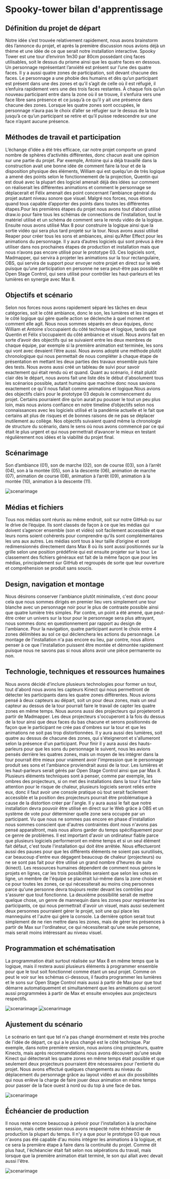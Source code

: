 # Spooky-tower bilan d'apprentissage

## Définition du projet de départ
Notre idée s’est trouvée relativement rapidement, nous avons brainstorm dès l’annonce du projet, et après la première discussion nous avions déjà un thème et une idée de ce que serait notre installation interactive. Spooky Tower est une tour d’environ 1m30 par 80cm possédant cinq faces utilisables, soit le dessus du prisme ainsi que les quatre faces en dessous. Un personnage représentant l’anxiété est présent sur l’une des quatre faces. Il y a aussi quatre zones de participation, soit devant chacune des faces. Le personnage a une phobie des humains et dès qu’un participant est présent dans une des zones et qu’il s’agit de celle où il est réfugié, il s’enfuira rapidement vers une des trois faces restantes. À chaque fois qu’un nouveau participant entre dans la zone où il se trouve, il s’enfuira vers une face libre sans présence et ce jusqu’à ce qu’il y ait une présence dans chacune des zones. Lorsque les quatre zones sont occupées, le personnage n’aura pas le choix d’aller se réfugier sur le dessus de la tour jusqu’à ce qu’un participant se retire et qu’il puisse redescendre sur une face n’ayant aucune présence. 

## Méthodes de travail et participation
L’échange d’idée a été très efficace, car notre projet comporte un grand nombre de sphères d’activités différentes, donc chacun avait une opinion sur une partie du projet. Par exemple, Antoine qui a déjà travaillé dans la construction avait une bonne idée de comment faire la tour et de la disposition physique des éléments, William qui est quelqu’un de très logique a amené des points selon le fonctionnement de la projection, Quentin qui est doué avec la plupart des logiciel amenait déjà des idées sur comment on réaliserait les différentes animations et comment le personnage se déplacerait et Félix amenait des point concernant l’ambiance général du projet autant niveau sonore que visuel. Malgré nos forces, nous étions quand tous capable d’apporter des points dans toutes les différentes étapes.Pour les premières étapes du projet nous avons tout d’abord utilisé draw.io pour faire tous les schémas de connections de l’installation, tout le matériel utilisé et un schéma de comment sera le rendu vidéo de la logique. Ensuite nous avons utilisé Max 8 pour construire la logique ainsi que la sortie vidéo qui sera plus tard projeté sur la tour. Nous avons aussi utilisé Reaper pour créer tous les sons et ambiances, ainsi qu’After Effect pour les animations du personnage. Il y aura d’autres logiciels qui sont prévus à être utiliser dans nos prochaines étapes de production et installation mais que nous n’avons pas encore utilisé pour le prototype 03. Ces logiciels sont, Madmapper, qui servira à projeter les animations sur la tour rectangulaire, OBS, qui servira de support pour envoyer notre projet en direct sur le web puisque qu’une participation en personne ne sera peut-être pas possible et Open Stage Control, qui sera utilisé pour contrôler les haut-parleurs et les lumières en synergie avec Max 8.

## Objectifs et scénario
Selon nos forces nous avons rapidement séparé les tâches en deux catégories, soit le côté ambiance, donc le son, les lumières et les images et le côté logique qui gère quelle action se déclenche à quel moment et comment elle agit. Nous nous sommes séparés en deux équipes, donc William et Antoine s’occupaient du côté technique et logique, tandis que Quentin et Félix s’occupaient du côté ambiance et visuel. Nous avons fait en sorte d’avoir des objectifs qui se suivaient entre les deux membres de chaque équipe, par exemple si la première animation est terminée, les sons qui vont avec devaient l’être aussi. Nous avons adopté une méthode plutôt chronologique qui nous permettait de nous compléter à chaque étape de présentation en mettant les deux parties des travaux ensemble puis faire des tests. Nous avons aussi créé un tableau de suivi pour savoir exactement qui était rendu où et quand. Quant au scénario, il était plutôt clair dès le départ, nous avons fait une liste dès le début d'absolument tous les scénarios possible, autant humains que machine donc nous savions exactement ce qu'il nous fallait comme animations et logique.Nous avions des objectifs clairs pour le prototype 03 depuis le commencement du projet. Certains pourraient dire qu’on aurait pu pousser le tout un peu plus loin, mais nous avions confiance en notre timeline d’objectifs selon nos connaissances avec les logiciels utilisé et la pandémie actuelle et le fait que certains ait plus de risques et de bonnes raisons de ne pas se déplacer inutilement au collège. Nos objectifs suivaient quand même la chronologie de structure du scénario, dans le sens où nous avons commencé par ce qui était le plus urgent et qui nous permettrait d’avancer le mieux en testant régulièrement nos idées et la viabilité du projet final. 

## Scénarimage
Son d’ambiance (01), son de marche (02), son de course (03), son à l’arrêt (04), son à la montée (05), son à la descente (06), animation de marche (07), animation de course (08), animation à l’arrêt (09), animation à la montée (10), animation à la descente (11).

![scenarimage](images/scénarimage.JPG)

## Médias et fichiers
Tous nos médias sont réunis au même endroit, soit sur notre GitHub ou sur le drive de l’équipe. Ils sont classés de façon à ce que les médias qui doivent s’agencer ensemble (son et vidéo) soit facilement accessible et que leurs noms soient cohérents pour comprendre qu’ils sont complémentaires les uns aux autres. Les médias sont tous à leur taille d’origine et sont redimensionnés directement dans Max 8 où ils sont aussi positionnés sur la grille selon une position prédéfinie qui est ensuite projeter sur la tour. Le classement des fichiers généraux est fait de la même façon que pour les médias, principalement sur GitHub et regroupés de sorte que leur ouverture et compréhension se produit sans soucis.

## Design, navigation et montage
Nous désirons conserver l'ambiance plutôt minimaliste, c'est donc poour cela que nous sommes dirigés en premier lieu vers simplement une tour blanche avec un personnage noir pour le plus de contraste possible ainsi que quatre lumière très simples. Par contre, un point a été amené, que peut-être créer un univers sur la tour pour le personnage sera plus attrayant, nous sommes donc en questionnement par rapport au design de l'ambiance. Pour la navigation, quatre participant auront le choix entre 4 zones délimitées au sol ce qui déclenchera les actions du personnage. Le montage de l'installation n'a pas encore eu lieu, par contre, nous allons penser à ce que l'installation puissent être montée et démontée rapidement puisque nous ne savons pas si nous allons avoir une pièce permanente ou non.

## Technologie, techniques et ressources humaines
Nous avons décidé d'inclure plusieurs technologies pour former un tout, tout d'abord nous avons les capteurs Kinect qui nous permettront de détecter les participants dans les quatre zones différentes. Nous avions pensé à deux capteurs au départ, soit un pour deux zones, mais un seul capteur au dessus de la tour pourrait faire le travail de capter les quatre zones en même temps. Nous aurons aussi des projecteurs qui projeteront à partir de Madmapper. Les deux projecteurs s'occuperont à la fois du dessus de la tour ainsi que deux faces du bas chacune et serons positionnés de façon que le participant ne crée pas d'ombres sur la tour et que les animations ne soit pas trop distortionnées. Il y aura aussi des lumières, soit quatre au dessus de chacune des zones, qui s'éteigneront et s'allumeront selon la présence d'un participant. Pour finir il y aura aussi des hauts-parleurs pour que les sons du personnage le suivent, nous les avions pensés derrière les quatres zones, mais un moyen de les intégrer dans la tour pourrait être mieux pour vraiment avoir l'impression que le personnage produit ses sons et l'ambiance proviendrait aussi de la tour. Les lumières et les haut-parleurs serait gérés par Open Stage Control ainsi que par Max 8. Plusieurs éléments techniques sont à penser, comme par exemple, les ombres des projecteurs, si on met des installations dans la tour il faut faire attention pour le risque de chaleur, plusieurs logiciels seront reliés entre eux, donc il faut avoir une console pratique où tout serait facilement accessible et la position des projecteurs pourrait être problématique à cause de la distortion créer par l'angle. Il y aura aussi le fait que notre installation devra pouvoir être utilisé en direct sur le Web grâce à OBS et un système de vote pour déterminer quelle zone sera occupée par un participant. Vu que nous ne sommes pas encore en phase d'installation nous sommes conscient que d'autres contraintes dont nous n'avons pas pensé apparaîtront, mais nous allons garder du temps spécifiquement pour ce genre de problèmes. Il est important d'avoir un ordinateur fiable parce que plusieurs logiciels performeront en même temps et si un seul élément fait défaut, c'est toute l'installation qui doit être arrêtée. Nous effectueront aussi des pauses pour que les différents éléments ne soient pas surutilisés, car beaucoup d'entre eux dégagent beaucoup de chaleur (projecteurs) ou ne se sont pas fait pour être utilisé un grand nombre d'heures de suite (kinect). Les ressources humaines dépendent de comment nous gérons le projets en lignes, car les trois possibilités seraient que selon les votes en ligne, un membre de l'équipe se placerait lui-même dans la zone choisie et ce pour toutes les zones, ce qui nécessiterait au moins cinq personnes parce qu'une personne devra toujours rester devant les contrôles pour s'assurer que tout fonctionne. La deuxième possibilité serait de mettre quelque chose, un genre de mannequin dans les zones pour représenter les participants, ce qui nous permettrait d'avoir un visuel, mais aussi seulement deux personnes pourraient gérer le projet, soit une qui place les mannequins et l'autre qui gère la console. La dernière option serait tout simplement de ne rien mettre dans les zones, mais de gérer les présences à partir de Max sur l'ordinateur, ce qui nécessiterait qu'une seule personne, mais serait moins intéressant au niveau visuel.

## Programmation et schématisation
La programmation était surtout réalisée sur Max 8 en même temps que la logique, mais il restera aussi plusieurs éléments à programmer ensemble pour que le tout soit fonctionnel comme étant un seul projet. Comme on peut le voir sur les schémas ci-dessous, il faudra programmer les lumières et le sons sur Open Stage Control mais aussi à partir de Max pour que tout démarre automatiquement et simultanément que les animations qui seront aussi programmées à partir de Max et ensuite envoyées aux projecteurs respectifs. 

![scenarimage](images/schéma.JPG)
![scenarimage](images/schéma02.JPG)

## Ajustement du scénario
Le scénario en tant que tel n'a pas changé énormément et reste très proche de l'idée de départ, ce qui a le plus changé est le côté technique. Par exemple, dans notre première version, nous avions cinq projecteurs, quatre Kinects, mais après recommandations nous avons découvert qu'une seule Kinect qui détecterait les quatre zones en même temps était possible et que seulement deux projecteurs pourraient être nécessaires pour l'entierté du projet. Nous avons effectué quelques changements au niveau du déplacement du personnage grâce au layout vidéo et aux dix possibilités qui nous enlève la charge de faire jouer deux animation en même temps pour passer de la face ouest à nord ou du top à une face de bas.

![scenarimage](images/grille_spooky_v2_directions.png)

## Échéancier de production
Il nous reste encore beaucoup à prévoir pour l'installation à la prochaine session, mais cette session nous avons respecté notre échéancier de production la plupart du temps. Il n'y a que pour le prototype 03 que nous n'avons pas été capable d'au moins intégrer les animations à la logique, et ce sera la première étape à faire dans la continuité du projet. Comme dit plus haut, l'échéancier était fait selon nos sépérations du travail, mais lorsque que la première animation était terminé, le son qui allait avec devait aussi l'être. 

![scenarimage](images/schéma.JPG)
